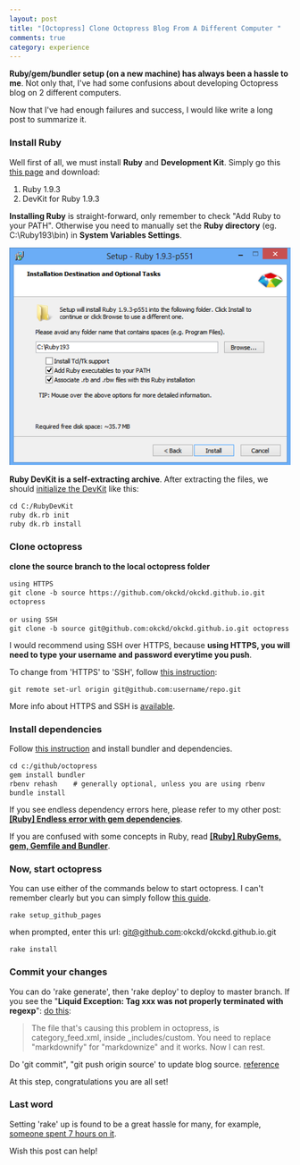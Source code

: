 ```yaml
---
layout: post
title: "[Octopress] Clone Octopress Blog From A Different Computer "
comments: true
category: experience
---
```


**Ruby/gem/bundler setup (on a new machine) has always been a hassle to me**. Not only that, I've had some confusions about developing Octopress blog on 2 different computers.

Now that I've had enough failures and success, I would like write a long post to summarize it.

### Install Ruby

Well first of all, we must install **Ruby** and **Development Kit**. Simply go this [this page](http://rubyinstaller.org/downloads/) and download:

1. Ruby 1.9.3
1. DevKit for Ruby 1.9.3

**Installing Ruby** is straight-forward, only remember to check "Add Ruby to your PATH". Otherwise you need to manually set the **Ruby directory** (eg. C:\Ruby193\bin) in **System Variables Settings**.

![](/images/install-ruby-193.png)

**Ruby DevKit is a self-extracting archive**. After extracting the files, we should [initialize the DevKit](http://jekyll-windows.juthilo.com/1-ruby-and-devkit/) like this:

    cd C:/RubyDevKit
    ruby dk.rb init
    ruby dk.rb install

### Clone octopress

**clone the source branch to the local octopress folder**

    using HTTPS
    git clone -b source https://github.com/okckd/okckd.github.io.git octopress

    or using SSH
    git clone -b source git@github.com:okckd/okckd.github.io.git octopress

I would recommend using SSH over HTTPS, because **using HTTPS, you will need to type your username and password everytime you push**.

To change from 'HTTPS' to 'SSH', follow [this instruction](http://stackoverflow.com/a/6565661):

    git remote set-url origin git@github.com:username/repo.git

More info about HTTPS and SSH is [available](https://help.github.com/articles/which-remote-url-should-i-use/).

### Install dependencies

Follow [this instruction](http://www.techelex.org/setup-octopress-windows7/) and install bundler and dependencies.

    cd c:/github/octopress
    gem install bundler
    rbenv rehash    # generally optional, unless you are using rbenv
    bundle install

If you see endless dependency errors here, please refer to my other post: **[[Ruby] Endless error with gem dependencies](/experience/2014-12-23-Endless-error-gem-dependencies)**.

If you are confused with some concepts in Ruby, read **[[Ruby] RubyGems, gem, Gemfile and Bundler](/experience/2014-12-22-RubyGems-gem-other)**.

### Now, start octopress

You can use either of the commands below to start octopress. I can't remember clearly but you can simply follow [this guide](http://octopress.org/docs/setup/).

    rake setup_github_pages

when prompted, enter this url: git@github.com:okckd/okckd.github.io.git

    rake install

### Commit your changes

You can do 'rake generate', then 'rake deploy' to deploy to master branch. If you see the "**Liquid Exception: Tag xxx was not properly terminated with regexp**": [do this](https://github.com/davidfstr/rdiscount/issues/75):

> The file that's causing this problem in octopress, is category_feed.xml, inside \_includes/custom. You need to replace "markdownify" for "markdownize" and it works. Now I can rest.

Do 'git commit", "git push origin source' to update blog source. [reference](http://blog.zerosharp.com/clone-your-octopress-to-blog-from-two-places/)

At this step, congratulations you are all set!

### Last word

Setting 'rake' up is found to be a great hassle for many, for example, [someone spent 7 hours on it](http://hamaluik.com/posts/switching-to-octopress/).

Wish this post can help!
